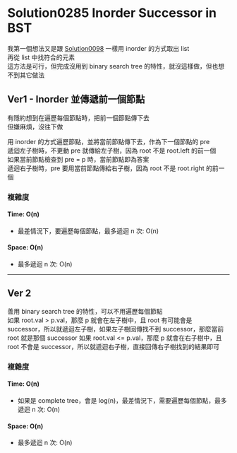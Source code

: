 # Solution0285 Inorder Successor in BST

我第一個想法又是跟 [Solution0098](../Solution0051_0100/Solution0098.md) 一樣用 inorder 的方式取出 list  
再從 list 中找符合的元素  
這方法是可行，但完成沒用到 binary search tree 的特性，就沒這樣做，但也想不到其它做法  

## Ver1 - Inorder 並傳遞前一個節點

有隱約想到在遍歷每個節點時，把前一個節點傳下去  
但嫌麻煩，沒往下做  

用 inorder 的方式遍歷節點，並將當前節點傳下去，作為下一個節點的 pre  
遞迴左子樹時，不更動 pre 就傳給左子樹，因為 root 不是 root.left 的前一個  
如果當前節點檢查到 pre = p 時，當前節點即為答案  
遞迴右子樹時，pre 要用當前節點傳給右子樹，因為 root 不是 root.right 的前一個  

### 複雜度

#### Time: O(n)
- 最差情況下，要遍歷每個節點，最多遞迴 n 次: O(n)

#### Space: O(n)
- 最多遞迴 n 次: O(n)

---

## Ver 2

善用 binary search tree 的特性，可以不用遍歷每個節點  
如果 root.val > p.val，那麼 p 就會在左子樹中，且 root 有可能會是 successor，所以就遞迴左子樹，如果左子樹回傳找不到 successor，那麼當前 root 就是那個 successor
如果 root.val <= p.val，那麼 p 就會在右子樹中，且 root 不會是 successor，所以就遞迴右子樹，直接回傳右子樹找到的結果即可

### 複雜度

#### Time: O(n)
- 如果是 complete tree，會是 log(n)，最差情況下，需要遍歷每個節點，最多遞迴 n 次: O(n)

#### Space: O(n)
- 最多遞迴 n 次: O(n)